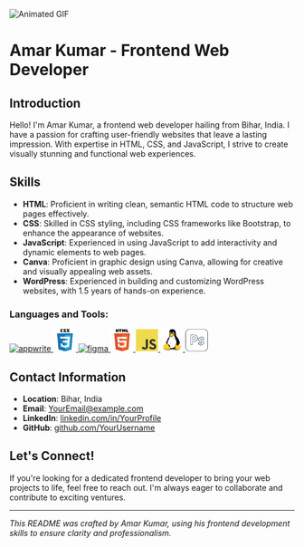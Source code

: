 ![Animated GIF](https://user-images.githubusercontent.com/70382532/138322189-2db8df52-9dcb-40a0-88a8-c365466bd33d.gif)

# Amar Kumar - Frontend Web Developer

## Introduction
Hello! I'm Amar Kumar, a frontend web developer hailing from Bihar, India. I have a passion for crafting user-friendly websites that leave a lasting impression. With expertise in HTML, CSS, and JavaScript, I strive to create visually stunning and functional web experiences.

## Skills
- **HTML**: Proficient in writing clean, semantic HTML code to structure web pages effectively.
- **CSS**: Skilled in CSS styling, including CSS frameworks like Bootstrap, to enhance the appearance of websites.
- **JavaScript**: Experienced in using JavaScript to add interactivity and dynamic elements to web pages.
- **Canva**: Proficient in graphic design using Canva, allowing for creative and visually appealing web assets.
- **WordPress**: Experienced in building and customizing WordPress websites, with 1.5 years of hands-on experience.

<h3 align="left">Languages and Tools:</h3>
<p align="left"> <a href="https://appwrite.io" target="_blank" rel="noreferrer"> <img src="https://www.vectorlogo.zone/logos/appwriteio/appwriteio-icon.svg" alt="appwrite" width="40" height="40"/> </a> <a href="https://www.w3schools.com/css/" target="_blank" rel="noreferrer"> <img src="https://raw.githubusercontent.com/devicons/devicon/master/icons/css3/css3-original-wordmark.svg" alt="css3" width="40" height="40"/> </a> <a href="https://www.figma.com/" target="_blank" rel="noreferrer"> <img src="https://www.vectorlogo.zone/logos/figma/figma-icon.svg" alt="figma" width="40" height="40"/> </a> <a href="https://www.w3.org/html/" target="_blank" rel="noreferrer"> <img src="https://raw.githubusercontent.com/devicons/devicon/master/icons/html5/html5-original-wordmark.svg" alt="html5" width="40" height="40"/> </a> <a href="https://developer.mozilla.org/en-US/docs/Web/JavaScript" target="_blank" rel="noreferrer"> <img src="https://raw.githubusercontent.com/devicons/devicon/master/icons/javascript/javascript-original.svg" alt="javascript" width="40" height="40"/> </a> <a href="https://www.linux.org/" target="_blank" rel="noreferrer"> <img src="https://raw.githubusercontent.com/devicons/devicon/master/icons/linux/linux-original.svg" alt="linux" width="40" height="40"/> </a> <a href="https://www.photoshop.com/en" target="_blank" rel="noreferrer"> <img src="https://raw.githubusercontent.com/devicons/devicon/master/icons/photoshop/photoshop-line.svg" alt="photoshop" width="40" height="40"/> </a> </p>

## Contact Information
- **Location**: Bihar, India
- **Email**: [YourEmail@example.com](mailto:YourEmail@example.com)
- **LinkedIn**: [linkedin.com/in/YourProfile](https://www.linkedin.com/in/YourProfile)
- **GitHub**: [github.com/YourUsername](https://github.com/YourUsername)

## Let's Connect!
If you're looking for a dedicated frontend developer to bring your web projects to life, feel free to reach out. I'm always eager to collaborate and contribute to exciting ventures.

---

*This README was crafted by Amar Kumar, using his frontend development skills to ensure clarity and professionalism.*
